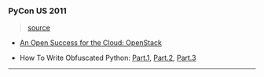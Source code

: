 ### PyCon US 2011

> [source](http://pyvideo.org/category/7/pycon-us-2011)

* [An Open Success for the Cloud: OpenStack](./An_OpenSuccess_For_TheCloudOpenStack/README.md)

* How To Write Obfuscated Python: [Part.1](./HowToWriteObfuscatedPython/obfus01.py), [Part.2](./HowToWriteObfuscatedPython/obfus02.py), [Part.3](./HowToWriteObfuscatedPython/obfus03.py)

---
